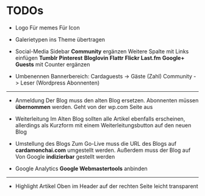 TODOs
=====

- Logo
Für memes
Für Icon

- Galerietypen
ins Theme übertragen

- Social-Media Sidebar
__Community__ ergänzen
Weitere Spalte mit Links einfügen
__Tumblr__
__Pinterest__
__Bloglovin__
__Flattr__
__Flickr__
__Last.fm__
__Google+__
__Guests__ mit Counter ergänzen

- Umbenennen Bannerbereich:
Cardaguests -> Gäste (Zahl)
Community -> Leser (Wordpress Abonnenten)


- - -


- Anmeldung
Der Blog muss den alten Blog ersetzen. Abonnenten müssen __übernommen__ werden.
Geht von der wp.com Seite aus

- Weiterleitung
Im Alten Blog sollten alle Artikel ebenfalls erscheinen, allerdings als Kurzform mit
einem Weiterleitungsbutton auf den neuen Blog

- Umstellung des Blogs
Zum Go-Live muss die URL des Blogs auf __cardamonchai.com__ umgestellt werden.
Außerdem muss der Blog auf Von Google __indizierbar__ gestellt werden

- Google Analytics
__Google Webmastertools__ anbinden


- - -


- Highlight Artikel
Oben im Header auf der rechten Seite leicht transparent
